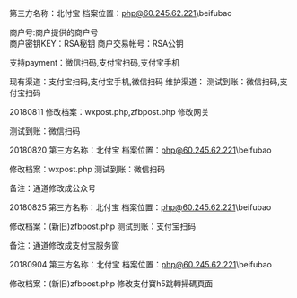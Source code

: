 第三方名称：北付宝
档案位置：php@60.245.62.221\beifubao
 
商户号:商户提供的商户号  
商户密钥KEY：RSA秘钥 
商户交易帐号：RSA公钥 
 
支持payment：微信扫码,支付宝扫码,支付宝手机
 
现有渠道：支付宝扫码,支付宝手机,微信扫码
维护渠道：
测试到账：微信扫码,支付宝扫码

20180811
修改档案：wxpost.php,zfbpost.php
修改网关

测试到账：微信扫码

20180820
第三方名称：北付宝
档案位置：php@60.245.62.221\beifubao

修改档案：wxpost.php
测试到账：微信扫码

备注：通道修改成公众号

20180825
第三方名称：北付宝
档案位置：php@60.245.62.221\beifubao

修改档案：(新旧)zfbpost.php
测试到账：支付宝扫码

备注：通道修改成支付宝服务窗  

20180904
第三方名称：北付宝
档案位置：php@60.245.62.221\beifubao

修改档案：(新旧)zfbpost.php
修改支付寶h5跳轉掃碼頁面